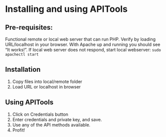 # Installing and using APITools

## Pre-requisites:
Functional remote or local web server that can run PHP. Verify by loading URL/localhost in your browser. With Apache up and running you should see “It works!”. 
If local web server does not respond, start local webserver: `sudo apachectl start`

## Installation
1. Copy files into local/remote folder
2. Load URL or localhost in browser

## Using APITools
1. Click on Credentials button
2. Enter credentials and private key, and save.
3. Use any of the API methods available.
4. Profit!
